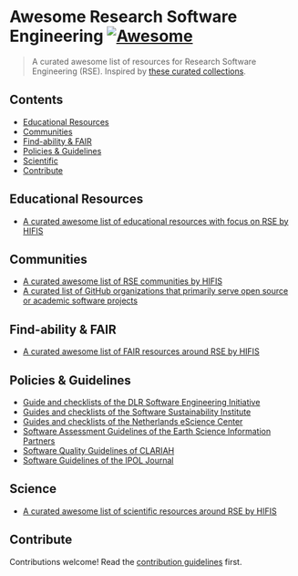 # Awesome Research Software Engineering [![Awesome](https://awesome.re/badge.svg)](https://awesome.re)

> A curated awesome list of resources for Research Software Engineering (RSE). Inspired by [these curated collections](https://github.com/sindresorhus/awesome).

## Contents

- [Educational Resources](#educational-resources)
- [Communities](#communities)
- [Find-ability & FAIR](#find-ability--fair)
- [Policies & Guidelines](#policies--guidelines)
- [Scientific](#science)
- [Contribute](#contribute)

##  Educational Resources

- [A curated awesome list of educational resources with focus on RSE by HIFIS](https://github.com/hifis-net/awesome-rse-education)

## Communities

- [A curated awesome list of RSE communities by HIFIS](https://github.com/hifis-net/awesome-rse-communities)
- [A curated list of GitHub organizations that primarily serve open source or academic software projects](https://github.com/rseng/awesome-rseng)

## Find-ability & FAIR
- [A curated awesome list of FAIR resources around RSE by HIFIS](https://github.com/hifis-net/awesome-rse-fair)

## Policies & Guidelines

- [Guide and checklists of the DLR Software Engineering Initiative](https://rse.dlr.de/01_guidelines.html)
- [Guides and checklists of the Software Sustainability Institute](https://www.software.ac.uk/guides)
- [Guides and checklists of the Netherlands eScience Center](https://guide.esciencecenter.nl/#/)
- [Software Assessment Guidelines of the Earth Science Information Partners](https://esipfed.github.io/Software-Assessment-Guidelines/)
- [Software Quality Guidelines of CLARIAH](https://github.com/CLARIAH/software-quality-guidelines)
- [Software Guidelines of the IPOL Journal](https://tools.ipol.im/wiki/ref/software_guidelines/)

## Science
- [A curated awesome list of scientific resources around RSE by HIFIS](https://github.com/hifis-net/awesome-rse-science)

## Contribute

Contributions welcome! Read the [contribution guidelines](contributing.md) first.

